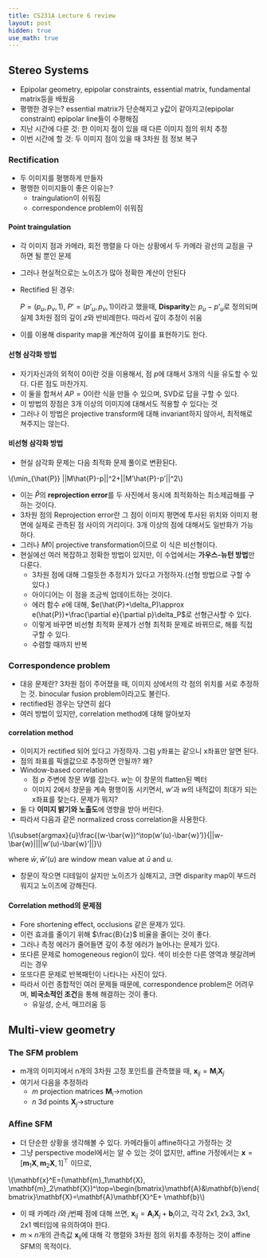 ```yaml
---
title: CS231A Lecture 6 review
layout: post
hidden: true
use_math: true
---
```


## Stereo Systems

- Epipolar geometry, epipolar constraints, essential matrix, fundamental matrix등을 배웠음
- 평행한 경우는? essential matrix가 단순해지고 y값이 같아지고(epipolar constraint) epipolar line들이 수평해짐
- 지난 시간에 다룬 것: 한 이미지 점이 있을 때 다른 이미지 점의 위치 추정
- 이번 시간에 할 것: 두 이미지 점이 있을 때 3차원 점 정보 복구

### Rectification

- 두 이미지를 평행하게 만들자
- 평행한 이미지들이 좋은 이유는?
    - traingulation이 쉬워짐
    - correspondence problem이 쉬워짐

#### Point traingulation

- 각 이미지 점과 카메라, 회전 행렬을 다 아는 상황에서 두 카메라 광선의 교점을 구하면 될 뿐인 문제
- 그러나 현실적으로는 노이즈가 많아 정확한 계산이 안된다
- Rectified 된 경우:
    
    $P=(p_u, p_v, 1)$, $P’=(p’_u, p_v, 1)$이라고 했을때, **Disparity**는 $p_u-p’_u$로 정의되며 실제 3차원 점의 깊이 $z$와 반비례한다. 따라서 깊이 추정이 쉬움
    
- 이를 이용해 disparity map을 계산하여 깊이를 표현하기도 한다.

#### 선형 삼각화 방법

- 자기자신과의 외적이 0이란 것을 이용해서, 점 $p$에 대해서 3개의 식을 유도할 수 있다. 다른 점도 마찬가지.
- 이 둘을 합쳐서 $AP=0$이란 식을 만들 수 있으며, SVD로 답을 구할 수 있다.
- 이 방법의 장점은 3개 이상의 이미지에 대해서도 적용할 수 있다는 것
- 그러나 이 방법은 projective transform에 대해 invariant하지 않아서, 최적해로 쳐주지는 않는다.

#### 비선형 삼각화 방법

- 현실 삼각화 문제는 다음 최적화 문제 풀이로 변환된다.

\\(\min_{\hat{P}} \||M\hat{P}-p\||^2+\||M’\hat{P}-p’\||^2\\)

- 이는 $\hat{P}$의 **reprojection error**를 두 사진에서 동시에 최적화하는 최소제곱해를 구하는 것이다.
- 3차원 점의 Reprojection error란 그 점이 이미지 평면에 투사된 위치와 이미지 평면에 실제로 관측된 점 사이의 거리이다. 3개 이상의 점에 대해서도 일반화가 가능하다.
- 그러나 $M$이 projective transformation이므로 이 식은 비선형이다.
- 현실에선 여러 복잡하고 정확한 방법이 있지만, 이 수업에서는 **가우스-뉴턴 방법**만 다룬다.
    - 3차원 점에 대해 그럴듯한 추정치가 있다고 가정하자.(선형 방법으로 구할 수 있다.)
    - 아이디어는 이 점을 조금씩 업데이트하는 것이다.
    - 에러 함수 $e$에 대해, $e(\hat{P}+\delta_P)\approx e(\hat{P})+\frac{\partial e}{\partial p}\delta_P$로 선형근사할 수 있다.
    - 이렇게 바꾸면 비선형 최적화 문제가 선형 최적화 문제로 바뀌므로, 해를 직접 구할 수 있다.
    - 수렴할 때까지 반복

### Correspondence problem

- 대응 문제란? 3차원 점이 주어졌을 때, 이미지 상에서의 각 점의 위치를 서로 추정하는 것. binocular fusion problem이라고도 불린다.
- rectified된 경우는 당연히 쉽다
- 여러 방법이 있지만, correlation method에 대해 알아보자

#### correlation method

- 이미지가 rectified 되어 있다고 가정하자. 그럼 y좌표는 같으니 x좌표만 알면 된다.
- 점의 좌표를 픽셀값으로 추정하면 안될까? 왜?
- Window-based correlation
    - 점 $p$ 주변에 창문 $W$를 잡는다. $w$는 이 창문의 flatten된 벡터
    - 이미지 2에서 창문을 계속 평행이동 시키면서, $w’$과 $w$의 내적값이 최대가 되는 x좌표를 찾는다. 문제가 뭐지?
- 둘 다 **이미지 밝기와 노출도**에 영향을 받아 버린다.
- 따라서 다음과 같은 normalized cross correlation을 사용한다.

\\(\subset{argmax}{u}\frac{(w-\bar{w})^\top(w’(u)-\bar{w}’)}{\||w-\bar{w}\||\||w’(u)-\bar{w}’\||}\\)

where $\bar{w}, \bar{w}’(u)$ are window mean value at $\bar{u}$ and $u$.

- 창문이 작으면 디테일이 살지만 노이즈가 심해지고, 크면 disparity map이 부드러워지고 노이즈에 강해진다.

#### Correlation method의 문제점

- Fore shortening effect, occlusions 같은 문제가 있다.
- 이런 효과를 줄이기 위해 $\frac{B}{z}$ 비율을 줄이는 것이 좋다.
- 그러나 측정 에러가 줄어들면 깊이 추정 에러가 늘어나는 문제가 있다.
- 또다른 문제로 homogeneous region이 있다. 색이 비슷한 다른 영역과 헷갈려버리는 경우
- 또또다른 문제로 반복패턴이 나타나는 사진이 있다.
- 따라서 이런 종합적인 여러 문제들 때문에, correspondence problem은 어려우며, **비국소적인 조건**을 통해 해결하는 것이 좋다.
    - 유일성, 순서, 매끄러움 등

## Multi-view geometry

### The SFM problem

- m개의 이미지에서 n개의 3차원 고정 포인트를 관측했을 때, $\mathbf{x}_{ij}=\mathbf{M}_i \mathbf{X}_j$
- 여기서 다음을 추정하라
    - $m$ projection matrices $\mathbf{M}_i$→motion
    - $n$ 3d points $\mathbf{X}_j$→structure

### Affine SFM

- 더 단순한 상황을 생각해볼 수 있다. 카메라들이 affine하다고 가정하는 것
- 그냥 perspective model에서는 알 수 있는 것이 없지만, affine 가정에서는 $\mathbf{x}=[\mathbf{m}_1\mathbf{X}, \mathbf{m}_2\mathbf{X}, 1]^\top$ 이므로,

\\(\mathbf{x}^E=(\mathbf{m}_1\mathbf{X}, \mathbf{m}_2\mathbf{X})^\top=\begin{bmatrix}\mathbf{A}&\mathbf{b}\end{bmatrix}\mathbf{X}=\mathbf{A}\mathbf{X}^E+ \mathbf{b}\\)

- 이 때 카메라 $i$와 $j$번째 점에 대해 쓰면, $\mathbf{x}_{ij}=\mathbf{A}_i\mathbf{X}_j+\mathbf{b}_i$이고, 각각 2x1, 2x3, 3x1, 2x1 벡터임에 유의하여야 한다.
- $m\times n$개의 관측값 $\mathbf{x}_{ij}$에 대해 각 행렬와 3차원 점의 위치를 추정하는 것이 affine SFM의 목적이다.
